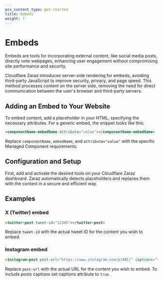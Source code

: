 ```yaml
---
pcx_content_type: get-started
title: Embeds
weight: 7
---
```


# Embeds

Embeds are tools for incorporating external content, like social media posts, directly onto webpages, enhancing user engagement without compromising site performance and security.

Cloudflare Zaraz introduces server-side rendering for embeds, avoiding third-party JavaScript to improve security, privacy, and page speed. This method processes content on the server side, removing the need for direct communication between the user's browser and third-party servers.

## Adding an Embed to Your Website

To embed content, add a placeholder in your HTML, specifying the necessary attributes. For a generic embed, the snippet looks like this:

```html
<componentName-embedName attribute="value"></componentName-embedName>
```

Replace `componentName`, `embedName`, and `attribute="value"` with the specific Managed Component requirements.

## Configuration and Setup

First, add and activate the desired tools on your Cloudflare Zaraz dashboard. Zaraz automatically detects placeholders and replaces them with the content in a secure and efficient way.

## Examples

### X (Twitter) embed

```html
<twitter-post tweet-id="12345"></twitter-post>
```
Replace `tweet-id` with the actual tweet ID for the content you wish to embed.

### Instagram embed

```html
<instagram-post post-url="https://www.instagram.com/p/ABC/" captions="true"></instagram-post>
```

Replace `post-url` with the actual URL for the content you wish to embed. To include posts captions set captions attribute to `true`.
